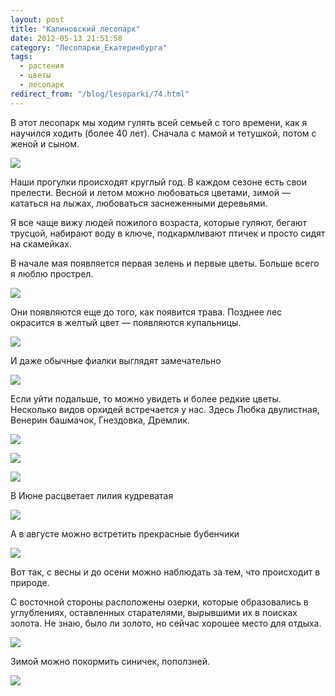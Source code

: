```yaml
---
layout: post
title: "Калиновский лесопарк"
date: 2012-05-13 21:51:58
category: "Лесопарки_Екатеринбурга"
tags:
  - растения
  - цветы
  - лесопарк
redirect_from: "/blog/lesoparki/74.html"
---
```

В этот лесопарк мы ходим гулять всей семьей с того времени, как я
научился ходить (более 40 лет). Сначала с мамой и тетушкой, потом с
женой и сыном.

![](http://fishingguru.ru/uploads/images/00/00/01/2012/05/13/144412.jpg)

Наши прогулки происходят круглый год. В каждом сезоне есть свои
прелести. Весной и летом можно любоваться цветами, зимой — кататься на
лыжах, любоваться заснеженными деревьями.

Я все чаще вижу людей пожилого возраста, которые гуляют, бегают трусцой,
набирают воду в ключе, подкармливают птичек и просто сидят на скамейках.

В начале мая появляется первая зелень и первые цветы. Больше всего я
люблю прострел.

![](http://fishingguru.ru/uploads/images/00/00/01/2012/05/13/916f6e.jpg)

Они появляются еще до того, как появится трава. Позднее лес окрасится в
желтый цвет — появляются купальницы.

![](http://fishingguru.ru/uploads/images/00/00/01/2012/05/19/bc9a3d.jpg)

И даже обычные фиалки выглядят замечательно

![](http://fishingguru.ru/uploads/images/00/00/01/2012/05/19/7eac14.jpg)

Если уйти подальше, то можно увидеть и более редкие цветы. Несколько
видов орхидей встречается у нас. Здесь Любка двулистная, Венерин
башмачок, Гнездовка, Дремлик.

![](http://fishingguru.ru/uploads/images/00/00/01/2012/05/19/a47523.jpg)

![](http://fishingguru.ru/uploads/images/00/00/01/2012/05/19/df9188.jpg)

![](http://fishingguru.ru/uploads/images/00/00/01/2012/05/19/ff5c03.jpg)

В Июне расцветает лилия кудреватая

![](http://fishingguru.ru/uploads/images/00/00/01/2012/05/19/54ff13.jpg)

А в августе можно встретить прекрасные бубенчики

![](http://fishingguru.ru/uploads/images/00/00/01/2012/05/19/809786.jpg)

Вот так, с весны и до осени можно наблюдать за тем, что происходит в
природе.

С восточной стороны расположены озерки, которые образовались в
углублениях, оставленных старателями, вырывшими их в поисках золота. Не
знаю, было ли золото, но сейчас хорошее место для отдыха.

![](http://fishingguru.ru/uploads/images/00/00/01/2012/05/14/2274cd.jpg)

Зимой можно покормить синичек, поползней.

![](http://fishingguru.ru/uploads/images/00/00/01/2012/05/19/9800c0.jpg)
